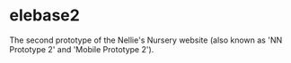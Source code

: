 # elebase2
The second prototype of the Nellie's Nursery website (also known as 'NN Prototype 2' and 'Mobile Prototype 2').

